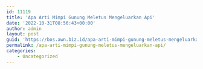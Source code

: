```yaml
---
id: 11119
title: 'Apa Arti Mimpi Gunung Meletus Mengeluarkan Api'
date: '2022-10-31T08:56:43+00:00'
author: admin
layout: post
guid: 'https://bos.awn.biz.id/apa-arti-mimpi-gunung-meletus-mengeluarkan-api/'
permalink: /apa-arti-mimpi-gunung-meletus-mengeluarkan-api/
categories:
    - Uncategorized
---
```


